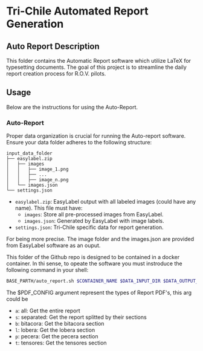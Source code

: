 # Tri-Chile Automated Report Generation

## Auto Report Description

This folder contains the Automatic Report software which utilize LaTeX for typesetting documents. The goal of this project is to streamline the daily report creation process for R.O.V. pilots.

## Usage

Below are the instructions for using the Auto-Report.

### Auto-Report

Proper data organization is crucial for running the Auto-report software. Ensure your data folder adheres to the following structure:

```plaintext
input_data_folder
├── easylabel.zip
│   ├── images
│   │   ├── image_1.png
│   │   ├── ...
│   │   ├── image_n.png
│   └── images.json
└── settings.json
```

- `easylabel.zip`: EasyLabel output with all labeled images (could have any name). This file must have:
    - `images`: Store all pre-processed images from EasyLabel.
    - `images.json`: Generated by EasyLabel with image labels.
- `settings.json`: Tri-Chile specific data for report generation.

For being more precise. The image folder and the images.json are provided from EasyLabel software as an ouput.

This folder of the Github repo is designed to be contained in a docker container. In thi sense, to opeate the software you must instroduce the following command in your shell:

```bash	
BASE_PARTH/auto_report.sh $CONTAINER_NAME $DATA_INPUT_DIR $DATA_OUTPUT_DIR $PDF_CONFIG 
```

The $PDF_CONFIG argument represent the types of Report PDF's, this arg could be

- `a`: all: Get the entire report
- `s`: separated: Get the report splitted by their sections
- `b`: bitacora: Get the bitacora section
- `l`: lobera: Get the lobera section 
- `p`: pecera: Get the pecera section 
- `t`: tensores: Get the tensores section
